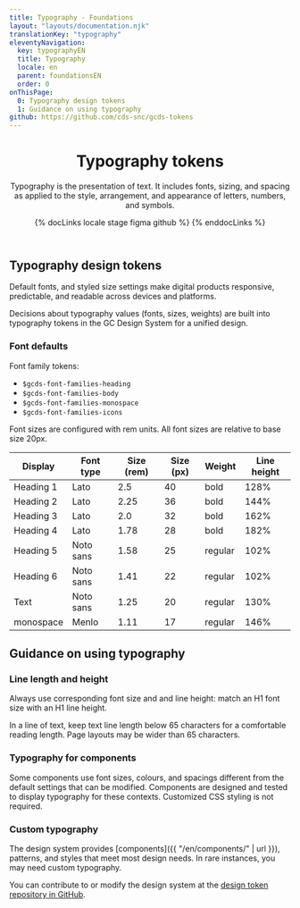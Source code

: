 ```yaml
---
title: Typography - Foundations
layout: "layouts/documentation.njk"
translationKey: "typography"
eleventyNavigation:
  key: typographyEN
  title: Typography
  locale: en
  parent: foundationsEN
  order: 0
onThisPage:
  0: Typography design tokens
  1: Guidance on using typography
github: https://github.com/cds-snc/gcds-tokens
---
```


<header>

# Typography tokens

Typography is the presentation of text. It includes fonts, sizing, and spacing as applied to the style, arrangement, and appearance of letters, numbers, and symbols.

{% docLinks locale stage figma github %}
{% enddocLinks %}

</header>

<section aria-label="Typography design tokens">

## Typography design tokens

Default fonts, and styled size settings make digital products responsive, predictable, and readable across devices and platforms.

Decisions about typography values (fonts, sizes, weights) are built into typography tokens in the GC Design System for a unified design.

### Font defaults

Font family tokens:
- `$gcds-font-families-heading`
- `$gcds-font-families-body`
- `$gcds-font-families-monospace`
- `$gcds-font-families-icons`

Font sizes are configured with rem units. All font sizes are relative to base size 20px.

| Display  | Font type  | Size (rem)  | Size (px)  | Weight  | Line height  |
|---|---|---|---|---|---|
| Heading 1  | Lato  | 2.5  | 40  | bold  | 128%  |
| Heading 2  | Lato  | 2.25  | 36  | bold  | 144%  |
| Heading 3  | Lato  | 2.0  | 32  | bold  | 162%  |
| Heading 4  | Lato  | 1.78  | 28  | bold  | 182%  |
| Heading 5  | Noto sans  | 1.58  | 25  | regular  | 102%  |
| Heading 6  | Noto sans  | 1.41  | 22  | regular  | 102%  |
| Text  | Noto sans  | 1.25  | 20  | regular  | 130%  |
| monospace  | Menlo  | 1.11  | 17  | regular  | 146%  |

</section>

<section aria-label="Guidance on using typography">

## Guidance on using typography

### Line length and height

Always use corresponding font size and and line height: match an H1 font size with an H1 line height.

In a line of text, keep text line length below 65 characters for a comfortable reading length. Page layouts may be wider than 65 characters.

### Typography for components

Some components use font sizes, colours, and spacings different from the default settings that can be  modified. Components are designed and tested to display typography for these contexts. Customized CSS styling is not required.

### Custom typography

The design system provides [components]({{ "/en/components/" | url }}), patterns, and styles that meet most design needs. In rare instances, you may need custom typography.

You can contribute to or modify the design system at the [design token repository in GitHub](https://github.com/cds-snc/gcds-tokens).

</section>
